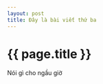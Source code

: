 ```yaml
---
layout: post
title: Đây là bài viết thứ ba
---
```


{{ page.title }}
================

Nói gì cho ngầu giờ
